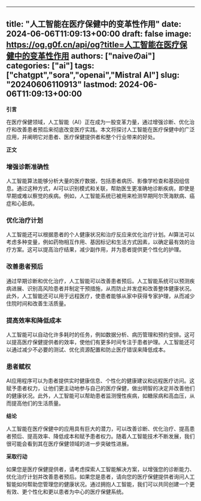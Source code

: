
---
title: "人工智能在医疗保健中的变革性作用"
date: 2024-06-06T11:09:13+00:00
draft: false
image: https://og.g0f.cn/api/og?title=人工智能在医疗保健中的变革性作用
authors: ["naiveのai"]
categories: ["ai"]
tags: ["chatgpt","sora","openai","Mistral AI"]
slug: "20240606110913"
lastmod: 2024-06-06T11:09:13+00:00
---
**引言**

在医疗保健领域，人工智能（AI）正在成为一股变革力量，通过增强诊断、优化治疗和改善患者预后来彻底改变医疗实践。本文将探讨人工智能在医疗保健中的广泛应用，并阐明它对患者、医疗保健提供者和整个行业带来的好处。

**正文**

### 增强诊断准确性

人工智能算法能够分析大量的医疗数据，包括患者病历、影像学检查和基因组信息。通过这种方式，AI可以识别模式和关联，帮助医生更准确地诊断疾病，即使是早期或难以察觉的疾病。例如，人工智能系统已被用来检测早期阿尔茨海默病、癌症和心脏病。

### 优化治疗计划

人工智能还可以根据患者的个人健康状况和治疗反应来优化治疗计划。AI算法可以考虑多种变量，例如药物相互作用、基因标记和生活方式因素，以确定最有效的治疗方案。这可以提高治疗结果，减少副作用，并为患者提供更个性化的护理。

### 改善患者预后

通过早期诊断和优化治疗，人工智能可以改善患者预后。人工智能系统可以预测疾病进展、识别高风险患者并制定干预措施，从而防止并发症和改善整体健康状况。此外，人工智能还可以用于远程医疗，使患者能够从家中获得专家护理，从而减少住院时间和改善生活质量。

### 提高效率和降低成本

人工智能可以自动化许多耗时的任务，例如数据分析、病历管理和预约安排。这可以提高医疗保健提供者的效率，使他们有更多时间专注于患者护理。人工智能还可以通过减少不必要的测试、优化资源配置和防止医疗错误来降低成本。

### 患者赋权

AI应用程序可以为患者提供实时健康信息、个性化的健康建议和远程医疗访问。这赋予患者权力，让他们更主动地参与自己的医疗保健，做出明智的决定并改善他们的健康状况。此外，人工智能可以帮助患者监测慢性疾病，如糖尿病和高血压，从而提高他们的生活质量。

**结论**

人工智能在医疗保健中的应用具有巨大的潜力，可以改善诊断、优化治疗、提高患者预后、提高效率、降低成本和赋予患者权力。随着人工智能技术不断发展，我们很可能会看到其在医疗保健领域的进一步突破性进展。

**采取行动**

如果您是医疗保健提供者，请考虑探索人工智能解决方案，以增强您的诊断能力、优化治疗计划并改善患者预后。如果您是患者，请向您的医疗保健提供者询问人工智能如何帮助您管理您的健康状况。通过拥抱人工智能，我们可以共同创建一个更有效、更个性化和更以患者为中心的医疗保健系统。